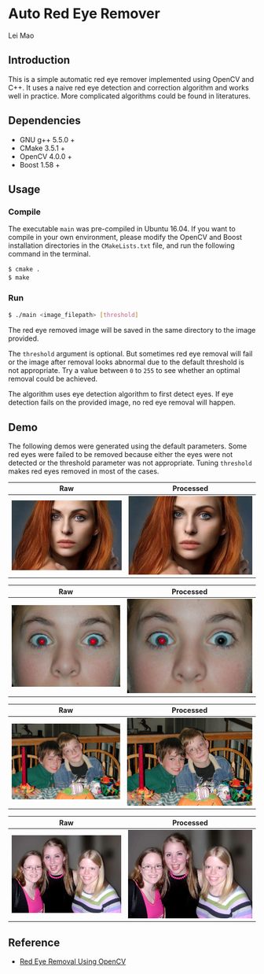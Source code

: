 # Auto Red Eye Remover

Lei Mao

## Introduction

This is a simple automatic red eye remover implemented using OpenCV and C++. It uses a naive red eye detection and correction algorithm and works well in practice. More complicated algorithms could be found in literatures. 

## Dependencies

* GNU g++ 5.5.0 +
* CMake 3.5.1 +
* OpenCV 4.0.0 +
* Boost 1.58 +

## Usage

### Compile

The executable ``main`` was pre-compiled in Ubuntu 16.04. If you want to compile in your own environment, please modify the OpenCV and Boost installation directories in the ``CMakeLists.txt`` file, and run the following command in the terminal.

```bash
$ cmake .
$ make
```

### Run

```bash
$ ./main <image_filepath> [threshold]
```

The red eye removed image will be saved in the same directory to the image provided. 

The ``threshold`` argument is optional. But sometimes red eye removal will fail or the image after removal looks abnormal due to the default threshold is not appropriate. Try a value between ``0`` to ``255`` to see whether an optimal removal could be achieved. 

The algorithm uses eye detection algorithm to first detect eyes. If eye detection fails on the provided image, no red eye removal will happen. 

## Demo

The following demos were generated using the default parameters. Some red eyes were failed to be removed because either the eyes were not detected or the threshold parameter was not appropriate. Tuning ``threshold`` makes red eyes removed in most of the cases.

Raw | Processed |
:-------------------------:|:-------------------------:
![](images/sample_1.jpg) | ![](images/sample_1_fixed.jpg)

Raw | Processed |
:-------------------------:|:-------------------------:
![](images/sample_2.jpg) | ![](images/sample_2_fixed.jpg)

Raw | Processed |
:-------------------------:|:-------------------------:
![](images/sample_3.jpg) | ![](images/sample_3_fixed.jpg)

Raw | Processed |
:-------------------------:|:-------------------------:
![](images/sample_4.jpg) | ![](images/sample_4_fixed.jpg)


## Reference

* [Red Eye Removal Using OpenCV](https://www.learnopencv.com/automatic-red-eye-remover-using-opencv-cpp-python/)
